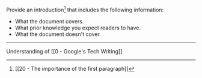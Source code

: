 Provide an introduction[^1] that includes the following information:

- What the document covers.
- What prior knowledge you expect readers to have.
- What the document doesn't cover.

---

Understanding of [[0 - Google's Tech Writing]]

[^1]: [[20 - The importance of the first paragraph]]
